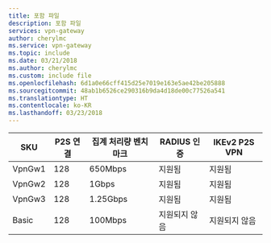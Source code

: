 ```yaml
---
title: 포함 파일
description: 포함 파일
services: vpn-gateway
author: cherylmc
ms.service: vpn-gateway
ms.topic: include
ms.date: 03/21/2018
ms.author: cherylmc
ms.custom: include file
ms.openlocfilehash: 6d1a0e66cff415d25e7019e163e5ae42be205888
ms.sourcegitcommit: 48ab1b6526ce290316b9da4d18de00c77526a541
ms.translationtype: HT
ms.contentlocale: ko-KR
ms.lasthandoff: 03/23/2018
---
```

| **SKU** | **P2S 연결**| **집계 처리량 벤치마크** | **RADIUS 인증** | **IKEv2 P2S VPN** |
|---|---|---|---| --- |
| VpnGw1 | 128 | 650Mbps  | 지원됨     | 지원됨 |
| VpnGw2 | 128 | 1Gbps     | 지원됨     | 지원됨 |
| VpnGw3 | 128 | 1.25Gbps | 지원됨     | 지원됨 |
| Basic  | 128 | 100Mbps  | 지원되지 않음 | 지원되지 않음 |